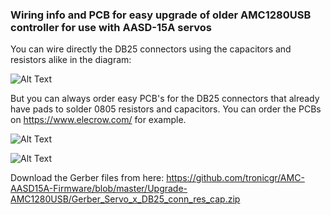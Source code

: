 ### Wiring info and PCB for easy upgrade of older AMC1280USB controller for use with AASD-15A servos

You can wire directly the DB25 connectors using the capacitors and resistors alike in the diagram:

![Alt Text](https://github.com/tronicgr/AMC-AASD15A-Firmware/blob/master/Upgrade-AMC1280USB/AMC1280USB%20servomotor%20connections%20schematic%20AASD-15A_small.jpg)


But you can always order easy PCB's for the DB25 connectors that already have pads to solder 0805 resistors and capacitors. You can order the PCBs on https://www.elecrow.com/ for example.

![Alt Text](https://github.com/tronicgr/AMC-AASD15A-Firmware/blob/master/Upgrade-AMC1280USB/PCB-TOP.JPG)

![Alt Text](https://github.com/tronicgr/AMC-AASD15A-Firmware/blob/master/Upgrade-AMC1280USB/PCB-BOTTOM.JPG)

Download the Gerber files from here:
https://github.com/tronicgr/AMC-AASD15A-Firmware/blob/master/Upgrade-AMC1280USB/Gerber_Servo_x_DB25_conn_res_cap.zip





